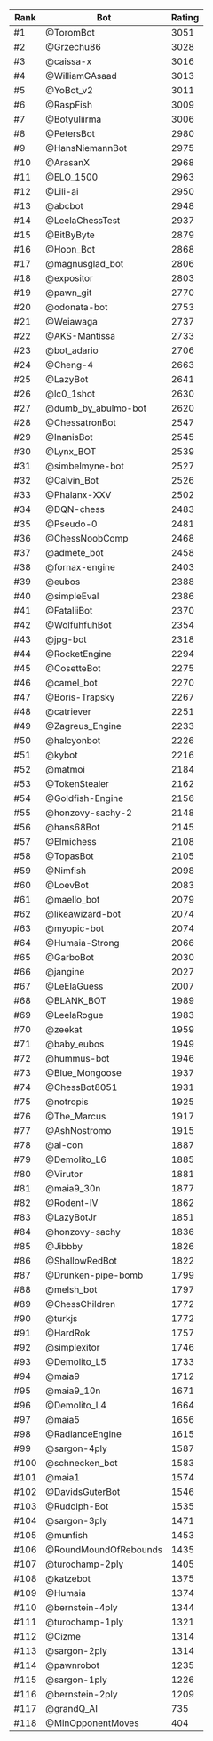 Rank|Bot|Rating
---|---|---
#1|@ToromBot|3051
#2|@Grzechu86|3028
#3|@caissa-x|3016
#4|@WilliamGAsaad|3013
#5|@YoBot_v2|3011
#6|@RaspFish|3009
#7|@Botyuliirma|3006
#8|@PetersBot|2980
#9|@HansNiemannBot|2975
#10|@ArasanX|2968
#11|@ELO_1500|2963
#12|@Lili-ai|2950
#13|@abcbot|2948
#14|@LeelaChessTest|2937
#15|@BitByByte|2879
#16|@Hoon_Bot|2868
#17|@magnusglad_bot|2806
#18|@expositor|2803
#19|@pawn_git|2770
#20|@odonata-bot|2753
#21|@Weiawaga|2737
#22|@AKS-Mantissa|2733
#23|@bot_adario|2706
#24|@Cheng-4|2663
#25|@LazyBot|2641
#26|@lc0_1shot|2630
#27|@dumb_by_abulmo-bot|2620
#28|@ChessatronBot|2547
#29|@InanisBot|2545
#30|@Lynx_BOT|2539
#31|@simbelmyne-bot|2527
#32|@Calvin_Bot|2526
#33|@Phalanx-XXV|2502
#34|@DQN-chess|2483
#35|@Pseudo-0|2481
#36|@ChessNoobComp|2468
#37|@admete_bot|2458
#38|@fornax-engine|2403
#39|@eubos|2388
#40|@simpleEval|2386
#41|@FataliiBot|2370
#42|@WolfuhfuhBot|2354
#43|@jpg-bot|2318
#44|@RocketEngine|2294
#45|@CosetteBot|2275
#46|@camel_bot|2270
#47|@Boris-Trapsky|2267
#48|@catriever|2251
#49|@Zagreus_Engine|2233
#50|@halcyonbot|2226
#51|@kybot|2216
#52|@matmoi|2184
#53|@TokenStealer|2162
#54|@Goldfish-Engine|2156
#55|@honzovy-sachy-2|2148
#56|@hans68Bot|2145
#57|@Elmichess|2108
#58|@TopasBot|2105
#59|@Nimfish|2098
#60|@LoevBot|2083
#61|@maello_bot|2079
#62|@likeawizard-bot|2074
#63|@myopic-bot|2074
#64|@Humaia-Strong|2066
#65|@GarboBot|2030
#66|@jangine|2027
#67|@LeElaGuess|2007
#68|@BLANK_BOT|1989
#69|@LeelaRogue|1983
#70|@zeekat|1959
#71|@baby_eubos|1949
#72|@hummus-bot|1946
#73|@Blue_Mongoose|1937
#74|@ChessBot8051|1931
#75|@notropis|1925
#76|@The_Marcus|1917
#77|@AshNostromo|1915
#78|@ai-con|1887
#79|@Demolito_L6|1885
#80|@Virutor|1881
#81|@maia9_30n|1877
#82|@Rodent-IV|1862
#83|@LazyBotJr|1851
#84|@honzovy-sachy|1836
#85|@Jibbby|1826
#86|@ShallowRedBot|1822
#87|@Drunken-pipe-bomb|1799
#88|@melsh_bot|1797
#89|@ChessChildren|1772
#90|@turkjs|1772
#91|@HardRok|1757
#92|@simplexitor|1746
#93|@Demolito_L5|1733
#94|@maia9|1712
#95|@maia9_10n|1671
#96|@Demolito_L4|1664
#97|@maia5|1656
#98|@RadianceEngine|1615
#99|@sargon-4ply|1587
#100|@schnecken_bot|1583
#101|@maia1|1574
#102|@DavidsGuterBot|1546
#103|@Rudolph-Bot|1535
#104|@sargon-3ply|1471
#105|@munfish|1453
#106|@RoundMoundOfRebounds|1435
#107|@turochamp-2ply|1405
#108|@katzebot|1375
#109|@Humaia|1374
#110|@bernstein-4ply|1344
#111|@turochamp-1ply|1321
#112|@Cizme|1314
#113|@sargon-2ply|1314
#114|@pawnrobot|1235
#115|@sargon-1ply|1226
#116|@bernstein-2ply|1209
#117|@grandQ_AI|735
#118|@MinOpponentMoves|404
